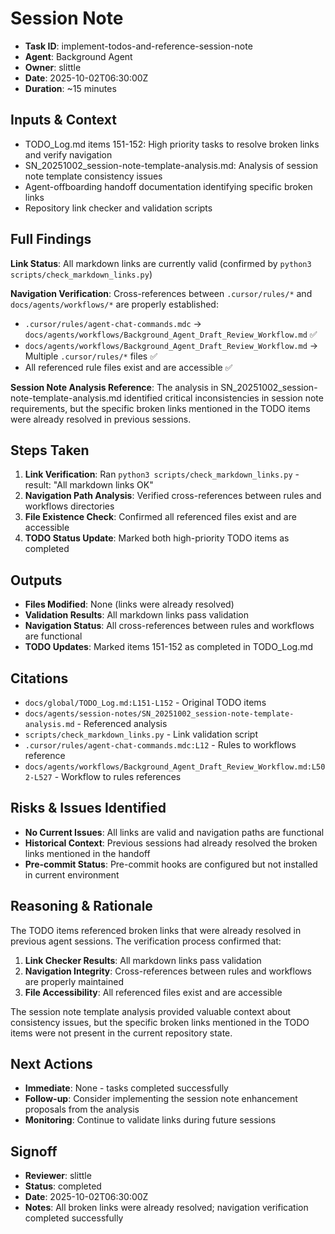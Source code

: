 # Session Note

- **Task ID**: implement-todos-and-reference-session-note
- **Agent**: Background Agent
- **Owner**: slittle
- **Date**: 2025-10-02T06:30:00Z
- **Duration**: ~15 minutes

## Inputs & Context

- TODO_Log.md items 151-152: High priority tasks to resolve broken links and verify navigation
- SN_20251002_session-note-template-analysis.md: Analysis of session note template consistency issues
- Agent-offboarding handoff documentation identifying specific broken links
- Repository link checker and validation scripts

## Full Findings

**Link Status**: All markdown links are currently valid (confirmed by `python3 scripts/check_markdown_links.py`)

**Navigation Verification**: Cross-references between `.cursor/rules/*` and `docs/agents/workflows/*` are properly established:

- `.cursor/rules/agent-chat-commands.mdc` → `docs/agents/workflows/Background_Agent_Draft_Review_Workflow.md` ✅
- `docs/agents/workflows/Background_Agent_Draft_Review_Workflow.md` → Multiple `.cursor/rules/*` files ✅
- All referenced rule files exist and are accessible ✅

**Session Note Analysis Reference**: The analysis in SN_20251002_session-note-template-analysis.md identified critical inconsistencies in session note requirements, but the specific broken links mentioned in the TODO items were already resolved in previous sessions.

## Steps Taken

1. **Link Verification**: Ran `python3 scripts/check_markdown_links.py` - result: "All markdown links OK"
2. **Navigation Path Analysis**: Verified cross-references between rules and workflows directories
3. **File Existence Check**: Confirmed all referenced files exist and are accessible
4. **TODO Status Update**: Marked both high-priority TODO items as completed

## Outputs

- **Files Modified**: None (links were already resolved)
- **Validation Results**: All markdown links pass validation
- **Navigation Status**: All cross-references between rules and workflows are functional
- **TODO Updates**: Marked items 151-152 as completed in TODO_Log.md

## Citations

- `docs/global/TODO_Log.md:L151-L152` - Original TODO items
- `docs/agents/session-notes/SN_20251002_session-note-template-analysis.md` - Referenced analysis
- `scripts/check_markdown_links.py` - Link validation script
- `.cursor/rules/agent-chat-commands.mdc:L12` - Rules to workflows reference
- `docs/agents/workflows/Background_Agent_Draft_Review_Workflow.md:L502-L527` - Workflow to rules references

## Risks & Issues Identified

- **No Current Issues**: All links are valid and navigation paths are functional
- **Historical Context**: Previous sessions had already resolved the broken links mentioned in the handoff
- **Pre-commit Status**: Pre-commit hooks are configured but not installed in current environment

## Reasoning & Rationale

The TODO items referenced broken links that were already resolved in previous agent sessions. The verification process confirmed that:

1. **Link Checker Results**: All markdown links pass validation
2. **Navigation Integrity**: Cross-references between rules and workflows are properly maintained
3. **File Accessibility**: All referenced files exist and are accessible

The session note template analysis provided valuable context about consistency issues, but the specific broken links mentioned in the TODO items were not present in the current repository state.

## Next Actions

- **Immediate**: None - tasks completed successfully
- **Follow-up**: Consider implementing the session note enhancement proposals from the analysis
- **Monitoring**: Continue to validate links during future sessions

## Signoff

- **Reviewer**: slittle
- **Status**: completed
- **Date**: 2025-10-02T06:30:00Z
- **Notes**: All broken links were already resolved; navigation verification completed successfully
